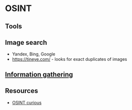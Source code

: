 # OSINT

## Tools

## Image search

- Yandex, Bing, Google
- https://tineye.com/ - looks for exact duplicates of images

## [Information gathering](./information-gathering.md)

## Resources

- [OSINT curious](https://osintcurio.us/)

